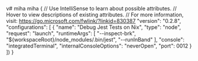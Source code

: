 v# miha
miha
{
    // Use IntelliSense to learn about possible attributes.
    // Hover to view descriptions of existing attributes.
    // For more information, visit: https://go.microsoft.com/fwlink/?linkid=830387
    "version": "0.2.8",
    "configurations": [
        {
            "name": "Debug Jest Tests on Nix",
            "type": "node",
            "request": "launch",
            "runtimeArgs": [
              "--inspect-brk",
              "${workspaceRoot}/node_modules/.bin/jest",
              "--runInBand"
            ],
            "console": "integratedTerminal",
            "internalConsoleOptions": "neverOpen",
            "port": 0012
          }        
    ])
}
